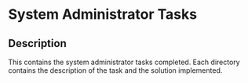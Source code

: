 # System Administrator Tasks

## Description

This contains the system administrator tasks completed. Each directory contains the description of the task and the solution implemented.
